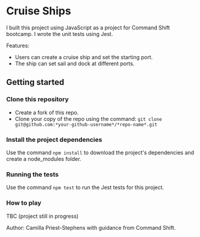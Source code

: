 # Cruise Ships

I built this project using JavaScript as a project for Command Shift bootcamp. I wrote the unit tests using Jest.

Features:
- Users can create a cruise ship and set the starting port.
- The ship can set sail and dock at different ports.

## Getting started

### Clone this repository

- Create a fork of this repo.
- Clone your copy of the repo using the command: `git clone git@github.com:*your-github-username*/*repo-name*.git`

### Install the project dependencies

Use the command `npm install` to download the project's dependencies and create a node_modules folder.

### Running the tests

Use the command `npm test` to run the Jest tests for this project.

### How to play

TBC (project still in progress)

Author: Camilla Priest-Stephens with guidance from Command Shift.




